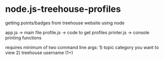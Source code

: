 # node.js-treehouse-profiles
getting points/badges from treehouse website using node

app.js -> main file
profile.js -> code to get profiles
printer.js -> console printing functions

requires minimum of two command line args: 1) topic category you want to view 2) treehouse username (1+)
